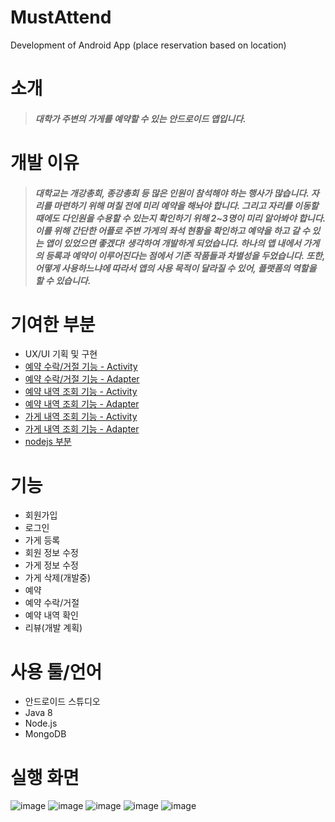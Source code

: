 # MustAttend
Development of Android App (place reservation based on location)

# 소개
> ##### 대학가 주변의 가게를 예약할 수 있는 안드로이드 앱입니다.


# 개발 이유
> ##### 대학교는 개강총회, 종강총회 등 많은 인원이 참석해야 하는 행사가 많습니다. 자리를 마련하기 위해 며칠 전에 미리 예약을 해놔야 합니다. 그리고 자리를 이동할 때에도 다인원을 수용할 수 있는지 확인하기 위해 2~3명이 미리 알아봐야 합니다. 이를 위해 간단한 어플로 주변 가게의 좌석 현황을 확인하고 예약을 하고 갈 수 있는 앱이 있었으면 좋겠다! 생각하여 개발하게 되었습니다. 하나의 앱 내에서 가게의 등록과 예약이 이루어진다는 점에서 기존 작품들과 차별성을 두었습니다. 또한, 어떻게 사용하느냐에 따라서 앱의 사용 목적이 달라질 수 있어, 플랫폼의 역할을 할 수 있습니다.


# 기여한 부분
+ UX/UI 기획 및 구현
+ [예약 수락/거절 기능 - Activity](MustAttend/MustAttend/app/src/main/java/org/oneship/mustattend/OwnerReservation.java)
+ [예약 수락/거절 기능 - Adapter](MustAttend/MustAttend/app/src/main/java/org/oneship/mustattend/OwnerReservationAdapter.java)
+ [예약 내역 조회 기능 - Activity](MustAttend/MustAttend/app/src/main/java/org/oneship/mustattend/RealReservation.java)
+ [예약 내역 조회 기능 - Adapter](MustAttend/MustAttend/app/src/main/java/org/oneship/mustattend/ReservationAdapter.java)
+ [가게 내역 조회 기능 - Activity](MustAttend/MustAttend/app/src/main/java/org/oneship/mustattend/AllStore.java)
+ [가게 내역 조회 기능 - Adapter](MustAttend/MustAttend/app/src/main/java/org/oneship/mustattend/AllStoreAdapter.java)
+ [nodejs 부분](MustAttend/nodejs/)

# 기능
+ 회원가입 
+ 로그인
+ 가게 등록
+ 회원 정보 수정
+ 가게 정보 수정
+ 가게 삭제(개발중)
+ 예약
+ 예약 수락/거절
+ 예약 내역 확인
+ 리뷰(개발 계획)


# 사용 툴/언어
+ 안드로이드 스튜디오
+ Java 8
+ Node.js
+ MongoDB


# 실행 화면
![image](https://user-images.githubusercontent.com/46019755/121560212-43e2d400-ca52-11eb-8b43-258623523d7d.png)
![image](https://user-images.githubusercontent.com/46019755/121560240-49d8b500-ca52-11eb-8199-7817b099a1fa.png)
![image](https://user-images.githubusercontent.com/46019755/121560267-4fce9600-ca52-11eb-8360-4f259948f650.png)
![image](https://user-images.githubusercontent.com/46019755/121560294-5826d100-ca52-11eb-8307-ad46e8aa0a21.png)
![image](https://user-images.githubusercontent.com/46019755/121560322-5eb54880-ca52-11eb-86fc-bae22a69a7b4.png)

